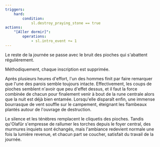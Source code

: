 ```yaml
---
triggers:
    hard:
        condition:
            sl.destroy_praying_stone == true
actions:
    "[Aller dormir]":
        operations:
            - sl.intro_event += 1
---
```


Le reste de la journée se passe avec le bruit des pioches qui s'abattent régulièrement.

Méthodiquement, chaque inscription est supprimée.

Après plusieurs heures d'effort, l'un des hommes finit par faire remarquer que l'une des parois semble toujours intacte. Effectivement, les coups de pioches semblent n'avoir que peu d'effet dessus, et il faut la force combinée de chacun pour finalement venir à bout de la rune centrale alors que la nuit est déjà bien entamée.
Lorsqu'elle disparaît enfin, une immense bourrasque de vent souffle sur le campement, éteignant les flambeaux plantés autour de l'ouvrage de destruction.

Le silence et les ténèbres remplacent le cliquetis des pioches. Tandis qu'Olafûr s'empresse de rallumer les torches depuis le foyer central, des murmures inquiets sont échangés, mais l'ambiance redevient normale une fois la lumière revenue, et chacun part se coucher, satisfait du travail de la journée.
